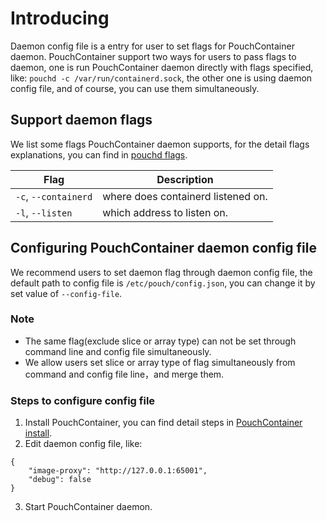 # Introducing

Daemon config file is a entry for user to set flags for PouchContainer daemon. PouchContainer
support two ways for users to pass flags to daemon, one is run PouchContainer daemon
directly with flags specified, like: `pouchd -c /var/run/containerd.sock`, the
other one is using daemon config file, and of course, you can use them simultaneously.

## Support daemon flags

We list some flags PouchContainer daemon supports, for the detail flags explanations, you
can find in [pouchd flags](https://github.com/alibaba/pouch/blob/master/docs/commandline/pouch.md).

| Flag                  | Description                             |
|-----------------------|-----------------------------------------|
| `-c`, `--containerd`  | where does containerd listened on. |
| `-l`, `--listen`      | which address to listen on.            |

## Configuring PouchContainer daemon config file

We recommend users to set daemon flag through daemon config file, the default
path to config file is `/etc/pouch/config.json`, you can change it by set
value of `--config-file`.

### Note

* The same flag(exclude slice or array type) can not be set through command
  line and config file simultaneously.
* We allow users set slice or array type of flag simultaneously from command
  and config file line，and merge them.

### Steps to configure config file

1. Install PouchContainer, you can find detail steps in [PouchContainer install](https://github.com/alibaba/pouch/blob/master/INSTALLATION.md).
2. Edit daemon config file, like:

```
{
    "image-proxy": "http://127.0.0.1:65001",
    "debug": false
}
```

3. Start PouchContainer daemon.
